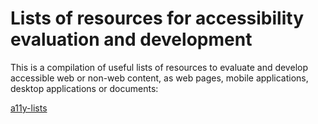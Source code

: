 # Lists of resources for accessibility evaluation and development


This is a compilation of useful lists of resources to evaluate and develop accessible web or non-web content, as web pages, mobile applications, desktop applications or documents:

[a11y-lists](https://josehilera.github.io/a11y-lists/)